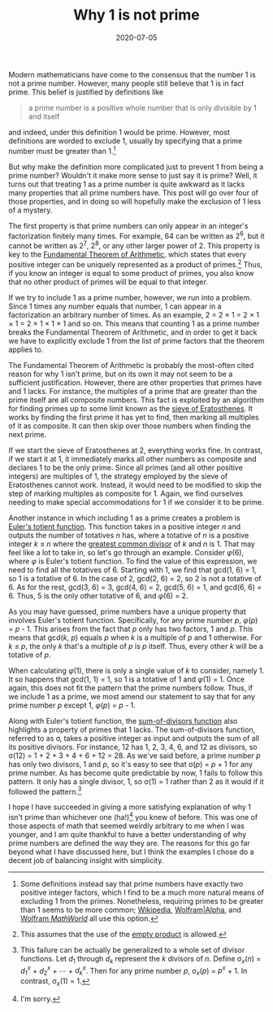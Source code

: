 ﻿---
layout: post
title: "Why 1 is not prime"
date: 2020-07-05
---
Modern mathematicians have come to the consensus that the number 1 is not a prime number. However, many people still believe that 1 is in fact prime. This belief is justified by definitions like

> a prime number is a positive whole number that is only divisible by 1 and itself

and indeed, under this definition 1 would be prime. However, most definitions are worded to exclude 1, usually by specifying that a prime number must be greater than 1.[^1]

But why make the definition more complicated just to prevent 1 from being a prime number? Wouldn't it make more sense to just say it is prime? Well, it turns out that treating 1 as a prime number is quite awkward as it lacks many properties that all prime numbers have. This post will go over four of those properties, and in doing so will hopefully make the exclusion of 1 less of a mystery.

<!--break-->

The first property is that prime numbers can only appear in an integer's factorization finitely many times. For example, 64 can be written as 2<sup>6</sup>, but it cannot be written as 2<sup>7</sup>, 2<sup>8</sup>, or any other larger power of 2. This property is key to the [Fundamental Theorem of Arithmetic](https://en.wikipedia.org/wiki/Fundamental_theorem_of_arithmetic), which states that every positive integer can be uniquely represented as a product of primes.[^2] Thus, if you know an integer is equal to some product of primes, you also know that no other product of primes will be equal to that integer.

If we try to include 1 as a prime number, however, we run into a problem. Since 1 times any number equals that number, 1 can appear in a factorization an arbitrary number of times. As an example, 2 = 2 × 1 = 2 × 1 × 1 = 2 × 1 × 1 × 1 and so on. This means that counting 1 as a prime number breaks the Fundamental Theorem of Arithmetic, and in order to get it back we have to explicitly exclude 1 from the list of prime factors that the theorem applies to.

The Fundamental Theorem of Arithmetic is probably the most-often cited reason for why 1 isn't prime, but on its own it may not seem to be a sufficient justification. However, there are other properties that primes have and 1 lacks. For instance, the multiples of a prime that are greater than the prime itself are all composite numbers. This fact is exploited by an algorithm for finding primes up to some limit known as the [sieve of Eratosthenes](https://en.wikipedia.org/wiki/Sieve_of_Eratosthenes). It works by finding the first prime it has yet to find, then marking all multiples of it as composite. It can then skip over those numbers when finding the next prime.

If we start the sieve of Eratosthenes at 2, everything works fine. In contrast, if we start it at 1, it immediately marks all other numbers as composite and declares 1 to be the only prime. Since all primes (and all other positive integers) are multiples of 1, the strategy employed by the sieve of Eratosthenes cannot work. Instead, it would need to be modified to skip the step of marking multiples as composite for 1. Again, we find ourselves needing to make special accommodations for 1 if we consider it to be prime.

Another instance in which including 1 as a prime creates a problem is [Euler's totient function](https://en.wikipedia.org/wiki/Euler%27s_totient_function). This function takes in a positive integer _n_ and outputs the number of totatives _n_ has, where a totative of _n_ is a positive integer _k_ ≤ _n_ where the [greatest common divisor](https://en.wikipedia.org/wiki/Greatest_common_divisor) of _k_ and _n_ is 1. That may feel like a lot to take in, so let's go through an example. Consider _φ_(6), where _φ_ is Euler's totient function. To find the value of this expression, we need to find all the totatives of 6. Starting with 1, we find that gcd(1, 6) = 1, so 1 is a totative of 6. In the case of 2, gcd(2, 6) = 2, so 2 is not a totative of 6. As for the rest, gcd(3, 6) = 3, gcd(4, 6) = 2, gcd(5, 6) = 1, and gcd(6, 6) = 6. Thus, 5 is the only other totative of 6, and _φ_(6) = 2.

As you may have guessed, prime numbers have a unique property that involves Euler's totient function. Specifically, for any prime number _p_, _φ_(_p_) = _p_ - 1. This arises from the fact that _p_ only has two factors, 1 and _p_. This means that gcd(_k_, _p_) equals _p_ when _k_ is a multiple of _p_ and 1 otherwise. For _k_ ≤ _p_, the only _k_ that's a multiple of _p_ is _p_ itself. Thus, every other _k_ will be a totative of _p_.

When calculating _φ_(1), there is only a single value of _k_ to consider, namely 1. It so happens that gcd(1, 1) = 1, so 1 is a totative of 1 and _φ_(1) = 1. Once again, this does not fit the pattern that the prime numbers follow. Thus, if we include 1 as a prime, we most amend our statement to say that for any prime number _p_ except 1, _φ_(_p_) = _p_ - 1.

Along with Euler's totient function, the [sum-of-divisors function](https://en.wikipedia.org/wiki/Divisor_function) also highlights a property of primes that 1 lacks. The sum-of-divisors function, referred to as σ, takes a positive integer as input and outputs the sum of all its positive divisors. For instance, 12 has 1, 2, 3, 4, 6, and 12 as divisors, so σ(12) = 1 + 2 + 3 + 4 + 6 + 12 = 28. As we've said before, a prime number _p_ has only two divisors, 1 and _p_, so it's easy to see that σ(_p_) = _p_ + 1 for any prime number. As has become quite predictable by now, 1 fails to follow this pattern. It only has a single divisor, 1, so σ(1) = 1 rather than 2 as it would if it followed the pattern.[^3]

I hope I have succeeded in giving a more satisfying explanation of why 1 isn't prime than whichever one (ha!)[^4] you knew of before. This was one of those aspects of math that seemed weirdly arbitrary to me when I was younger, and I am quite thankful to have a better understanding of why prime numbers are defined the way they are. The reasons for this go far beyond what I have discussed here, but I think the examples I chose do a decent job of balancing insight with simplicity.

[^1]: Some definitions instead say that prime numbers have exactly two positive integer factors, which I find to be a much more natural means of excluding 1 from the primes. Nonetheless, requiring primes to be greater than 1 seems to be more common; [Wikipedia](https://en.wikipedia.org/wiki/Prime_number), [Wolfram\|Alpha](https://www.wolframalpha.com/examples/mathematics/number-theory/prime-numbers/), and [Wolfram _MathWorld_](https://mathworld.wolfram.com/PrimeNumber.html) all use this option.
[^2]: This assumes that the use of the [empty product](https://en.wikipedia.org/wiki/Empty_product) is allowed.
[^3]: This failure can be actually be generalized to a whole set of divisor functions. Let _d_<sub>1</sub> through _d<sub>k</sub>_ represent the _k_ divisors of _n_. Define σ<sub>_x_</sub>(_n_) = _d_<sub>1</sub>_<sup>x</sup>_ + _d_<sub>2</sub>_<sup>x</sup>_ + ⋯ + _d<sub>k</sub><sup>x</sup>_. Then for any prime number _p_, σ<sub>_x_</sub>(_p_) = _p<sup>x</sup>_ + 1. In contrast, σ<sub>_x_</sub>(1) = 1.
[^4]: I'm sorry.
